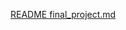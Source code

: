 [README final_project.md](https://github.com/user-attachments/files/21516976/README.final_project.md)

